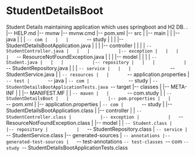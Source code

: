 # StudentDetailsBoot

Student Details maintaining application which uses springboot and H2 DB.
.
|-- HELP.md
|-- mvnw
|-- mvnw.cmd
|-- pom.xml
|-- src
|   |-- main
|   |   |-- java
|   |   |   `-- com
|   |   |       `-- study
|   |   |           |-- StudentDetailsBootApplication.java
|   |   |           |-- controller
|   |   |           |   `-- StudentController.java
|   |   |           |-- exception
|   |   |           |   `-- ResourceNotFoundException.java
|   |   |           |-- model
|   |   |           |   `-- Student.java
|   |   |           |-- repository
|   |   |           |   `-- StudentRepository.java
|   |   |           `-- service
|   |   |               `-- StudentService.java
|   |   `-- resources
|   |       `-- application.properties
|   `-- test
|       `-- java
|           `-- com
|               `-- study
|                   `-- StudentDetailsBootApplicationTests.java
`-- target
    |-- classes
    |   |-- META-INF
    |   |   |-- MANIFEST.MF
    |   |   `-- maven
    |   |       `-- com.study
    |   |           `-- StudentDetailsBoot
    |   |               |-- pom.properties
    |   |               `-- pom.xml
    |   |-- application.properties
    |   `-- com
    |       `-- study
    |           |-- StudentDetailsBootApplication.class
    |           |-- controller
    |           |   `-- StudentController.class
    |           |-- exception
    |           |   `-- ResourceNotFoundException.class
    |           |-- model
    |           |   `-- Student.class
    |           |-- repository
    |           |   `-- StudentRepository.class
    |           `-- service
    |               `-- StudentService.class
    |-- generated-sources
    |   `-- annotations
    |-- generated-test-sources
    |   `-- test-annotations
    `-- test-classes
        `-- com
            `-- study
                `-- StudentDetailsBootApplicationTests.class

